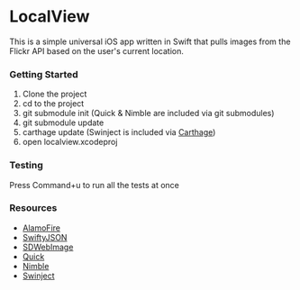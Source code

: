 # LocalView #

This is a simple universal iOS app written in Swift that pulls images from the Flickr API based on the user's current location.

### Getting Started ###
1. Clone the project
2. cd to the project
3. git submodule init (Quick & Nimble are included via git submodules)
4. git submodule update
5. carthage update (Swinject is included via [Carthage](https://github.com/Carthage/Carthage))
6. open localview.xcodeproj

### Testing ###

Press Command+u to run all the tests at once

### Resources ###
* [AlamoFire](https://github.com/Alamofire/Alamofire)
* [SwiftyJSON](https://github.com/SwiftyJSON/SwiftyJSON)
* [SDWebImage](https://github.com/rs/SDWebImage)
* [Quick](https://github.com/Quick/Quick)
* [Nimble](https://github.com/Quick/Nimble)
* [Swinject](https://github.com/Swinject/Swinject)
